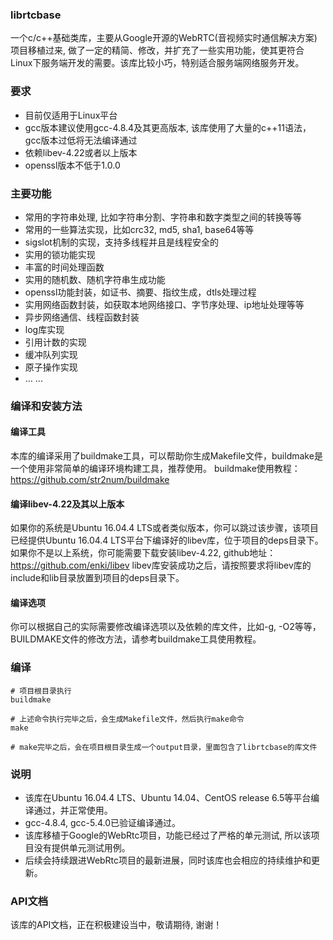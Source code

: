 ### librtcbase
一个c/c++基础类库，主要从Google开源的WebRTC(音视频实时通信解决方案)项目移植过来, 做了一定的精简、修改，并扩充了一些实用功能，使其更符合Linux下服务端开发的需要。该库比较小巧，特别适合服务端网络服务开发。

### 要求
+ 目前仅适用于Linux平台
+ gcc版本建议使用gcc-4.8.4及其更高版本, 该库使用了大量的c++11语法，gcc版本过低将无法编译通过
+ 依赖libev-4.22或者以上版本
+ openssl版本不低于1.0.0

### 主要功能
+ 常用的字符串处理, 比如字符串分割、字符串和数字类型之间的转换等等
+ 常用的一些算法实现，比如crc32, md5, sha1, base64等等
+ sigslot机制的实现，支持多线程并且是线程安全的
+ 实用的锁功能实现
+ 丰富的时间处理函数
+ 实用的随机数、随机字符串生成功能
+ openssl功能封装，如证书、摘要、指纹生成，dtls处理过程
+ 实用网络函数封装，如获取本地网络接口、字节序处理、ip地址处理等等
+ 异步网络通信、线程函数封装
+ log库实现
+ 引用计数的实现
+ 缓冲队列实现
+ 原子操作实现
+ ... ...

### 编译和安装方法
#### 编译工具
本库的编译采用了buildmake工具，可以帮助你生成Makefile文件，buildmake是一个使用非常简单的编译环境构建工具，推荐使用。
buildmake使用教程：https://github.com/str2num/buildmake

#### 编译libev-4.22及其以上版本
如果你的系统是Ubuntu 16.04.4 LTS或者类似版本，你可以跳过该步骤，该项目已经提供Ubuntu 16.04.4 LTS平台下编译好的libev库，位于项目的deps目录下。
如果你不是以上系统，你可能需要下载安装libev-4.22, github地址：https://github.com/enki/libev
libev库安装成功之后，请按照要求将libev库的include和lib目录放置到项目的deps目录下。

#### 编译选项
你可以根据自己的实际需要修改编译选项以及依赖的库文件，比如-g, -O2等等，BUILDMAKE文件的修改方法，请参考buildmake工具使用教程。

### 编译
```shell
# 项目根目录执行
buildmake

# 上述命令执行完毕之后，会生成Makefile文件，然后执行make命令
make

# make完毕之后，会在项目根目录生成一个output目录，里面包含了librtcbase的库文件

```
### 说明
+ 该库在Ubuntu 16.04.4 LTS、Ubuntu 14.04、CentOS release 6.5等平台编译通过，并正常使用。
+ gcc-4.8.4, gcc-5.4.0已验证编译通过。
+ 该库移植于Google的WebRtc项目，功能已经过了严格的单元测试, 所以该项目没有提供单元测试用例。
+ 后续会持续跟进WebRtc项目的最新进展，同时该库也会相应的持续维护和更新。

### API文档
该库的API文档，正在积极建设当中，敬请期待, 谢谢！


